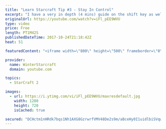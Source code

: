 ```yaml
---
title: "Learn Starcraft Tip #3 - Stay In Control"
excerpt: "I have a very in depth (4 mins) guide on the shift key as well here https://www.youtube.com/watch?v=7x9pHr544oY"
originalUrl: https://youtube.com/watch?v=iFl_pEE9WVU
type: video
price: Free
length: PT1M42S
publishedDateTime: 2017-10-24T21:18:42Z
heat: 51

featuredContent: "<iframe width=\"800\" height=\"500\" frameborder=\"0\" src=\"https://www.youtube.com/embed/iFl_pEE9WVU\" allow=\"accelerometer; autoplay; encrypted-media; gyroscope; picture-in-picture\" allowfullscreen></iframe>"

provider:
  name: WinterStarcraft
  domain: youtube.com

topics:
  - StarCraft 2

images:
  - url: https://i.ytimg.com/vi/iFl_pEE9WVU/maxresdefault.jpg
    width: 1280
    height: 720
    isCached: true

secured: "DCHctm1nHRdk7bqs1Nh1AXG8GzrwrfVMV48De2s9m/aBceHy0I1uidlbiSVqwD5bs985VQN65tka36S1UZUOaj2t0bQu+bjrEAp/qdiX1HJDnG797zWcN02VWFfxFmuM0AGZE3O8kHA8Nx3Jow4bJ6JQbFZ3jPAe8y3E5Rtp4HDOHG2k2RDcHkOYiprjE24gKvKra+OqIqs+EZ92h9y0UAQHNcqC+zVpExEa/0rFxGVUka73nWxWLerl+R8Kjf1rAYLyyprcK8LUXTrKof+OmyoajItZ29aemFsnxrZCSdGyTI8tv8xLbCc1WmbyESRuzpv3DptAMyqjQxda/+TmeChDNqFrskIoMzmgaCLLvQgyDu+WcAHNZFH+mP/j7AIVvppGk52TKrlwbnBC43M7+pQLEGmTned2/JMF3eJzIhw=;eUtwIKVumy0irtilfXbQyg=="
---
```


